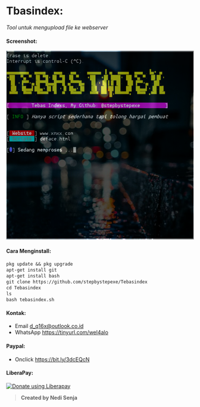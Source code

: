 # Tbasindex:
*Tool untuk mengupload file ke webserver*
#### Screenshot:
![](./Skrinsut.png)
#### Cara Menginstall:
```
pkg update && pkg upgrade
apt-get install git
apt-get install bash
git clone https://github.com/stepbystepexe/Tebasindex
cd Tebasindex
ls
bash tebasindex.sh
```
#### Kontak:
+ Email d_q16x@outlook.co.id
+ WhatsApp https://tinyurl.com/wel4alo
#### Paypal:
+ Onclick https://bit.ly/3dcEQcN
#### LiberaPay:
<noscript><a href="https://liberapay.com/stepbystepexe/donate"><img alt="Donate using Liberapay" src="https://liberapay.com/assets/widgets/donate.svg"></a></noscript>
>**Created by Nedi Senja**
